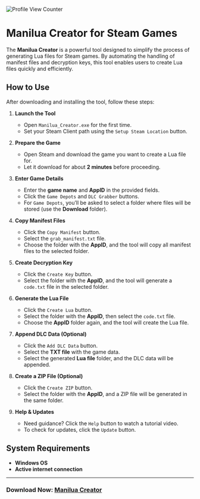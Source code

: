 ![Profile View Counter](https://komarev.com/ghpvc/?username=toxichome-whoami&color=green)

# **Manilua Creator for Steam Games**

The **Manilua Creator** is a powerful tool designed to simplify the process of generating Lua files for Steam games. By automating the handling of manifest files and decryption keys, this tool enables users to create Lua files quickly and efficiently.

## **How to Use**
After downloading and installing the tool, follow these steps:

1. **Launch the Tool**  
   - Open `Manilua_Creator.exe` for the first time.  
   - Set your Steam Client path using the `Setup Steam Location` button.

2. **Prepare the Game**  
   - Open Steam and download the game you want to create a Lua file for.  
   - Let it download for about **2 minutes** before proceeding.

3. **Enter Game Details**  
   - Enter the **game name** and **AppID** in the provided fields.  
   - Click the `Game Depots` and `DLC Grabber` buttons.  
   - For `Game Depots`, you’ll be asked to select a folder where files will be stored (use the **Download** folder).

4. **Copy Manifest Files**  
   - Click the `Copy Manifest` button.  
   - Select the `grab_manifest.txt` file.  
   - Choose the folder with the **AppID**, and the tool will copy all manifest files to the selected folder.

5. **Create Decryption Key**  
   - Click the `Create Key` button.  
   - Select the folder with the **AppID**, and the tool will generate a `code.txt` file in the selected folder.

6. **Generate the Lua File**  
   - Click the `Create Lua` button.  
   - Select the folder with the **AppID**, then select the `code.txt` file.  
   - Choose the **AppID** folder again, and the tool will create the Lua file.

7. **Append DLC Data (Optional)**  
   - Click the `Add DLC Data` button.  
   - Select the **TXT file** with the game data.  
   - Select the generated **Lua file** folder, and the DLC data will be appended.

8. **Create a ZIP File (Optional)**  
   - Click the `Create ZIP` button.  
   - Select the folder with the **AppID**, and a ZIP file will be generated in the same folder.

9. **Help & Updates**  
   - Need guidance? Click the `Help` button to watch a tutorial video.  
   - To check for updates, click the `Update` button.

## **System Requirements**
- **Windows OS**  
- **Active internet connection**  

---

### **Download Now:**  [Manilua Creator](https://toxichome-whoami.github.io/manilua_creator_release/Manilua_Creator.zip)

